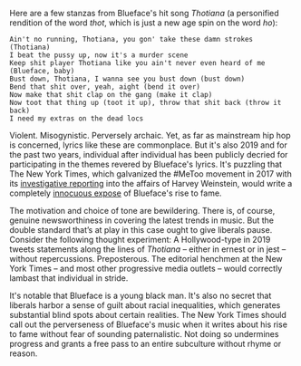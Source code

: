 Here are a few stanzas from Blueface's hit song _Thotiana_ (a personified rendition of the word _thot_, which is just a new age spin on the word _ho_):

```
Ain't no running, Thotiana, you gon' take these damn strokes (Thotiana)
I beat the pussy up, now it's a murder scene
Keep shit player Thotiana like you ain't never even heard of me (Blueface, baby)
Bust down, Thotiana, I wanna see you bust down (bust down)
Bend that shit over, yeah, aight (bend it over)
Now make that shit clap on the gang (make it clap)
Now toot that thing up (toot it up), throw that shit back (throw it back)
I need my extras on the dead locs
```

Violent. Misogynistic. Perversely archaic. Yet, as far as mainstream hip hop is concerned, lyrics like these are commonplace. But it's also 2019 and for the past two years, individual after individual has been publicly decried for participating in the themes revered by Blueface's lyrics. It's puzzling that The New York Times, which galvanized the #MeToo movement in 2017 with its [investigative reporting](https://www.nytimes.com/2017/10/05/us/harvey-weinstein-harassment-allegations.html) into the affairs of Harvey Weinstein, would write a completely [innocuous expose](https://www.nytimes.com/2019/03/14/arts/music/blueface-thotiana-interview.html) of Blueface's rise to fame.

The motivation and choice of tone are bewildering. There is, of course, genuine newsworthiness in covering the latest trends in music. But the double standard that’s at play in this case ought to give liberals pause. Consider the following thought experiment: A Hollywood-type in 2019 tweets statements along the lines of _Thotiana_ – either in ernest or in jest – without repercussions. Preposterous. The editorial henchmen at the New York Times – and most other progressive media outlets – would correctly lambast that individual in stride.

It's notable that Blueface is a young black man. It's also no secret that liberals harbor a sense of guilt about racial inequalities, which generates substantial blind spots about certain realities. The New York Times should call out the perverseness of Blueface's music when it writes about his rise to fame without fear of sounding paternalistic. Not doing so undermines progress and grants a free pass to an entire subculture without rhyme or reason.

